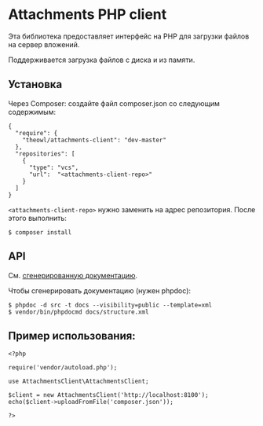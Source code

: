 # Attachments PHP client

Эта библиотека предоставляет интерфейс на PHP для загрузки файлов на
сервер вложений.

Поддерживается загрузка файлов с диска и из памяти.

## Установка

Через Composer: создайте файл composer.json со следующим содержимым:
```
{
  "require": {
    "theowl/attachments-client": "dev-master"
  },
  "repositories": [
    {
      "type": "vcs",
      "url":  "<attachments-client-repo>"
    }
  ]
}
```

`<attachments-client-repo>` нужно заменить на адрес репозитория.
После этого выполнить:
```
$ composer install
```

## API

См. [сгенерированную документацию](ApiIndex.md).

Чтобы сгенерировать документацию (нужен phpdoc):
```
$ phpdoc -d src -t docs --visibility=public --template=xml
$ vendor/bin/phpdocmd docs/structure.xml
```

## Пример использования:
```
<?php

require('vendor/autoload.php');

use AttachmentsClient\AttachmentsClient;

$client = new AttachmentsClient('http://localhost:8100');
echo($client->uploadFromFile('composer.json'));

?>
```
